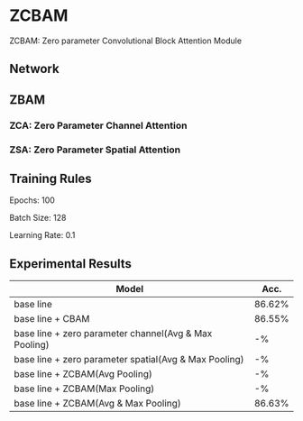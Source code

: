 # ZCBAM
ZCBAM: Zero parameter Convolutional Block Attention Module



## Network


## ZBAM

### ZCA: Zero Parameter Channel Attention

### ZSA: Zero Parameter Spatial Attention

## Training Rules

Epochs: 100

Batch Size: 128

Learning Rate: 0.1

## Experimental Results

| Model             | Acc.        |
| ----------------- | ----------- |
| base line              | 86.62%      |
| base line + CBAM         | 86.55%     |
| base line + zero parameter channel(Avg & Max Pooling)       | -%     |
| base line + zero parameter spatial(Avg & Max Pooling)       | -%      |
| base line + ZCBAM(Avg Pooling)         | -%      |
| base line + ZCBAM(Max Pooling)       | -%      |
| base line + ZCBAM(Avg & Max Pooling)         | 86.63%|

